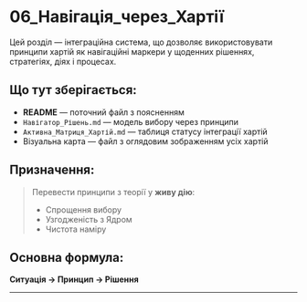 # 06_Навігація_через_Хартії

Цей розділ — інтеграційна система, що дозволяє використовувати принципи хартій як навігаційні маркери у щоденних рішеннях, стратегіях, діях і процесах.

## Що тут зберігається:

- **README** — поточний файл з поясненням
- `Навігатор_Рішень.md` — модель вибору через принципи
- `Активна_Матриця_Хартій.md` — таблиця статусу інтеграції хартій
- Візуальна карта — файл з оглядовим зображенням усіх хартій

## Призначення:

> Перевести принципи з теорії у **живу дію**:
> - Спрощення вибору
> - Узгодженість з Ядром
> - Чистота наміру

## Основна формула:

**Ситуація → Принцип → Рішення**

---

